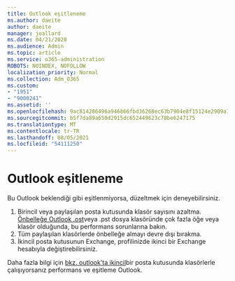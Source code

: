 ```yaml
---
title: Outlook eşitleneme
ms.author: daeite
author: daeite
manager: joallard
ms.date: 04/21/2020
ms.audience: Admin
ms.topic: article
ms.service: o365-administration
ROBOTS: NOINDEX, NOFOLLOW
localization_priority: Normal
ms.collection: Adm_O365
ms.custom:
- "1951"
- "9000241"
ms.assetid: ''
ms.openlocfilehash: 9ac814286496a946866fbd36268ec63b7904e8f15124e2909a134805fc615a7a
ms.sourcegitcommit: b5f7da89a650d2915dc652449623c78be6247175
ms.translationtype: MT
ms.contentlocale: tr-TR
ms.lasthandoff: 08/05/2021
ms.locfileid: "54111250"
---
```

# <a name="outlook-not-synching-folders"></a>Outlook eşitleneme

Bu Outlook beklendiği gibi eşitlenmiyorsa, düzeltmek için deneyebilirsiniz.

1. Birincil veya paylaşılan posta kutusunda klasör sayısını azaltma. [Önbelleğe Outlook .ost](https://support.microsoft.com/help/2768656)veya .pst dosya klasöründe çok fazla öğe veya klasör olduğunda, bu performans sorunlarına bakın.
2. Tüm paylaşılan klasörlerde önbelleğe almayı devre dışı bırakma.
3. İkincil posta kutusunun Exchange, profilinizde ikinci bir Exchange hesabıyla değiştirebilirsiniz.

Daha fazla bilgi için [bkz. outlook'ta ikincil](https://support.microsoft.com/help/3115602)bir posta kutusunda klasörlerle çalışıyorsanız performans ve eşitleme Outlook.
